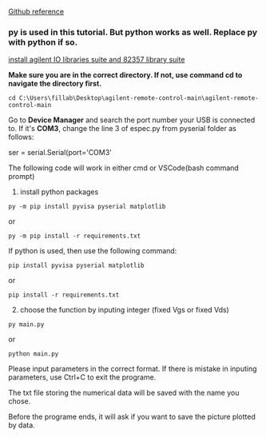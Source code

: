 <a href='https://github.com/alvinkcs/agilent-remote-control'>Github reference</a>

<h3>py is used in this tutorial. But python works as well. Replace py with python if so.</h3>
<a href='https://www.keysight.com/zz/en/lib/software-detail/computer-software/io-libraries-suite-downloads-2175637.html'>install agilent IO libraries suite and 82357 library suite</a>

<b>Make sure you are in the correct directory. If not, use command cd to navigate the directory first.</b>
```
cd C:\Users\fillab\Desktop\agilent-remote-control-main\agilent-remote-control-main
```

Go to <b>Device Manager</b> and search the port number your USB is connected to. If it's <b>COM3</b>, change the line 3 of espec.py from pyserial folder as follows:

ser = serial.Serial(port='COM3'

The following code will work in either cmd or VSCode(bash command prompt)

1. install python packages 
```
py -m pip install pyvisa pyserial matplotlib
```
or
```
py -m pip install -r requirements.txt
```
If python is used, then use the following command:
```
pip install pyvisa pyserial matplotlib
```
or
```
pip install -r requirements.txt
```
2. choose the function by inputing integer
(fixed Vgs or fixed Vds)
```
py main.py
```
or 
```
python main.py
```
Please input parameters in the correct format. If there is mistake in inputing parameters, use Ctrl+C to exit the programe.

The txt file storing the numerical data will be saved with the name you chose.

Before the programe ends, it will ask if you want to save the picture plotted by data. 
